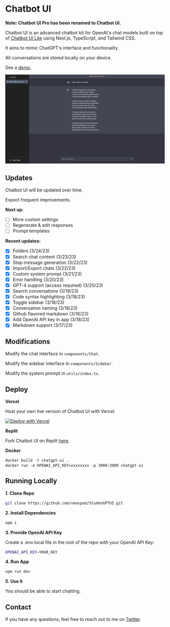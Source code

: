# Chatbot UI

**Note: Chatbot UI Pro has been renamed to Chatbot UI.**

Chatbot UI is an advanced chatbot kit for OpenAI's chat models built on top of [Chatbot UI Lite](https://github.com/vmaspad/chatbot-ui-lite) using Next.js, TypeScript, and Tailwind CSS.

It aims to mimic ChatGPT's interface and functionality.

All conversations are stored locally on your device.

See a [demo](https://twitter.com/vmaspad/status/1636103188733640704).

![Chatbot UI](./public/screenshot.png)

## Updates

Chatbot UI will be updated over time.

Expect frequent improvements.

**Next up:**

- [ ] More custom settings
- [ ] Regenerate & edit responses
- [ ] Prompt templates

**Recent updates:**

- [x] Folders (3/24/23)
- [x] Search chat content (3/23/23)
- [x] Stop message generation (3/22/23)
- [x] Import/Export chats (3/22/23)
- [x] Custom system prompt (3/21/23)
- [x] Error handling (3/20/23)
- [x] GPT-4 support (access required) (3/20/23)
- [x] Search conversations (3/19/23)
- [x] Code syntax highlighting (3/18/23)
- [x] Toggle sidebar (3/18/23)
- [x] Conversation naming (3/18/23)
- [x] Github flavored markdown (3/18/23)
- [x] Add OpenAI API key in app (3/18/23)
- [x] Markdown support (3/17/23)

## Modifications

Modify the chat interface in `components/Chat`.

Modify the sidebar interface in `components/Sidebar`.

Modify the system prompt in `utils/index.ts`.

## Deploy

**Vercel**

Host your own live version of Chatbot UI with Vercel.

[![Deploy with Vercel](https://vercel.com/button)](https://vercel.com/new/clone?repository-url=https%3A%2F%2Fgithub.com%2Fvmaspad%2FStudenGPTUI)

**Replit**

Fork Chatbot UI on Replit [here](https://replit.com/@vmaspad/chatbot-ui-pro?v=1).

**Docker**

```shell
docker build -t chatgpt-ui .
docker run -e OPENAI_API_KEY=xxxxxxxx -p 3000:3000 chatgpt-ui
```

## Running Locally

**1. Clone Repo**

```bash
git clone https://github.com/vmaspad/StudenGPTUI.git
```

**2. Install Dependencies**

```bash
npm i
```

**3. Provide OpenAI API Key**

Create a .env.local file in the root of the repo with your OpenAI API Key:

```bash
OPENAI_API_KEY=YOUR_KEY
```

**4. Run App**

```bash
npm run dev
```

**5. Use It**

You should be able to start chatting.

## Contact

If you have any questions, feel free to reach out to me on [Twitter](https://twitter.com/vmaspad).
